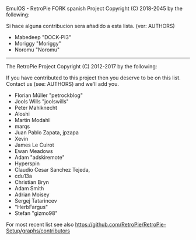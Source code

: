 EmulOS - RetroPie FORK spanish Project 
Copyright (C) 2018-2045 by the following:

Si hace alguna contribucion sera añadido a esta lista. (ver: AUTHORS)

* Mabedeep "DOCK-PI3"
* Moriggy "Moriggy"
* Noromu "Noromu"



---------------------------------------------------------------
The RetroPie Project
Copyright (C) 2012-2017 by the following:

If you have contributed to this project then you deserve to be on this
list. Contact us (see: AUTHORS) and we'll add you.

* Florian Müller "petrockblog"
* Jools Wills "joolswills"
* Peter Mahlknecht
* Aloshi
* Martin Modahl
* marqs
* Juan Pablo Zapata, jpzapa
* Xevin
* James Le Cuirot
* Ewan Meadows
* Adam "adskiremote"
* Hyperspin
* Claudio Cesar Sanchez Tejeda,
* cdu13a
* Christian Bryn
* Adam Smith
* Adrian Moisey
* Sergej Tatarincev
* "HerbFargus"
* Stefan "gizmo98"

For most recent list see also https://github.com/RetroPie/RetroPie-Setup/graphs/contributors

